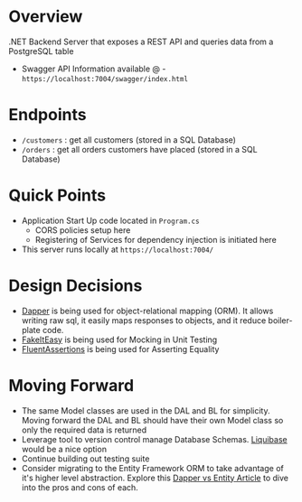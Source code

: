 # Overview
.NET Backend Server that exposes a REST API and queries data from a PostgreSQL table
- Swagger API Information available @ - `https://localhost:7004/swagger/index.html`

# Endpoints 
- `/customers` : get all customers (stored in a SQL Database)
- `/orders` : get all orders customers have placed (stored in a SQL Database)

# Quick Points
- Application Start Up code located in `Program.cs`
    - CORS policies setup here
    - Registering of Services for dependency injection is initiated here
- This server runs locally at `https://localhost:7004/`

# Design Decisions
- [Dapper](https://www.nuget.org/packages/Dapper) is being used for
object-relational mapping (ORM). It allows writing raw sql, it easily maps
responses to objects, and it reduce boiler-plate code.
- [FakeItEasy](https://www.nuget.org/packages/FakeItEasy/8.0.0-alpha.1.10) is being used for Mocking in Unit Testing
- [FluentAssertions](https://www.nuget.org/packages/FluentAssertions/) is being used
for Asserting Equality


# Moving Forward
- The same Model classes are used in the DAL and BL for simplicity. Moving forward
the DAL and BL should have their own Model class so only the required data is returned
- Leverage tool to version control manage Database Schemas. [Liquibase](https://www.liquibase.com/)
would be a nice option
- Continue building out testing suite
- Consider migrating to the Entity Framework ORM to take advantage of it's higher level abstraction.
Explore this [Dapper vs Entity Article](https://www.linkedin.com/pulse/dapper-vs-entity-framework-nadim-attar#:~:text=In%20summary%2C%20comparing%20Entity%20Framework,focused%20on%20performance%20and%20control.) to dive into the pros and cons of each.

